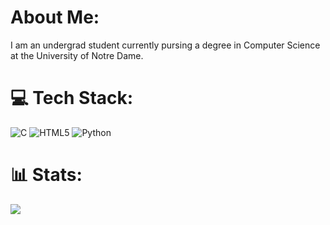 <!--
**DarwinE-V/DarwinE-V** is a ✨ _special_ ✨ repository because its `README.md` (this file) appears on your GitHub profile.

Here are some ideas to get you started:

- 🔭 I’m currently working on ...
- 🌱 I’m currently learning ...
- 👯 I’m looking to collaborate on ...
- 🤔 I’m looking for help with ...
- 💬 Ask me about ...
- 📫 How to reach me: ...
- 😄 Pronouns: ...
- ⚡ Fun fact: ...
-->
# About Me:
I am an undergrad student currently pursing a degree in Computer Science at the University of Notre Dame.


# 💻 Tech Stack:
![C](https://img.shields.io/badge/c-%2300599C.svg?style=for-the-badge&logo=c&logoColor=white) ![HTML5](https://img.shields.io/badge/html5-%23E34F26.svg?style=for-the-badge&logo=html5&logoColor=white) ![Python](https://img.shields.io/badge/python-3670A0?style=for-the-badge&logo=python&logoColor=ffdd54)

# 📊 Stats:
![](https://github-readme-stats.vercel.app/api/top-langs/?username=DarwinE-V&theme=dark&hide_border=false&include_all_commits=false&count_private=false&layout=compact)
<!--![](https://github-readme-stats.vercel.app/api?username=DarwinE-V&theme=dark&hide_border=false&include_all_commits=false&count_private=false)<br/>
![](https://github-readme-streak-stats.herokuapp.com/?user=DarwinE-V&theme=dark&hide_border=false)<br/>
